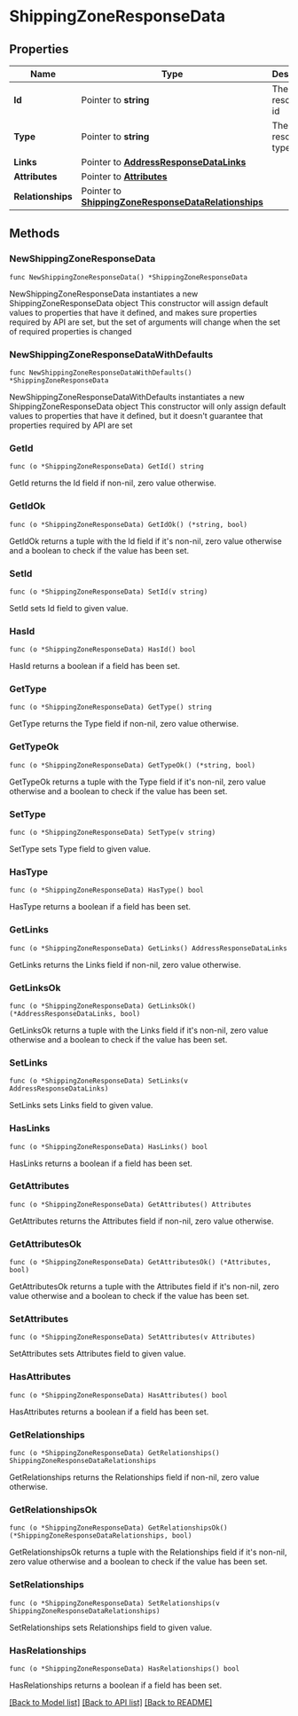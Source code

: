# ShippingZoneResponseData

## Properties

Name | Type | Description | Notes
------------ | ------------- | ------------- | -------------
**Id** | Pointer to **string** | The resource&#39;s id | [optional] 
**Type** | Pointer to **string** | The resource&#39;s type | [optional] 
**Links** | Pointer to [**AddressResponseDataLinks**](AddressResponseDataLinks.md) |  | [optional] 
**Attributes** | Pointer to [**Attributes**](Attributes.md) |  | [optional] 
**Relationships** | Pointer to [**ShippingZoneResponseDataRelationships**](ShippingZoneResponseDataRelationships.md) |  | [optional] 

## Methods

### NewShippingZoneResponseData

`func NewShippingZoneResponseData() *ShippingZoneResponseData`

NewShippingZoneResponseData instantiates a new ShippingZoneResponseData object
This constructor will assign default values to properties that have it defined,
and makes sure properties required by API are set, but the set of arguments
will change when the set of required properties is changed

### NewShippingZoneResponseDataWithDefaults

`func NewShippingZoneResponseDataWithDefaults() *ShippingZoneResponseData`

NewShippingZoneResponseDataWithDefaults instantiates a new ShippingZoneResponseData object
This constructor will only assign default values to properties that have it defined,
but it doesn't guarantee that properties required by API are set

### GetId

`func (o *ShippingZoneResponseData) GetId() string`

GetId returns the Id field if non-nil, zero value otherwise.

### GetIdOk

`func (o *ShippingZoneResponseData) GetIdOk() (*string, bool)`

GetIdOk returns a tuple with the Id field if it's non-nil, zero value otherwise
and a boolean to check if the value has been set.

### SetId

`func (o *ShippingZoneResponseData) SetId(v string)`

SetId sets Id field to given value.

### HasId

`func (o *ShippingZoneResponseData) HasId() bool`

HasId returns a boolean if a field has been set.

### GetType

`func (o *ShippingZoneResponseData) GetType() string`

GetType returns the Type field if non-nil, zero value otherwise.

### GetTypeOk

`func (o *ShippingZoneResponseData) GetTypeOk() (*string, bool)`

GetTypeOk returns a tuple with the Type field if it's non-nil, zero value otherwise
and a boolean to check if the value has been set.

### SetType

`func (o *ShippingZoneResponseData) SetType(v string)`

SetType sets Type field to given value.

### HasType

`func (o *ShippingZoneResponseData) HasType() bool`

HasType returns a boolean if a field has been set.

### GetLinks

`func (o *ShippingZoneResponseData) GetLinks() AddressResponseDataLinks`

GetLinks returns the Links field if non-nil, zero value otherwise.

### GetLinksOk

`func (o *ShippingZoneResponseData) GetLinksOk() (*AddressResponseDataLinks, bool)`

GetLinksOk returns a tuple with the Links field if it's non-nil, zero value otherwise
and a boolean to check if the value has been set.

### SetLinks

`func (o *ShippingZoneResponseData) SetLinks(v AddressResponseDataLinks)`

SetLinks sets Links field to given value.

### HasLinks

`func (o *ShippingZoneResponseData) HasLinks() bool`

HasLinks returns a boolean if a field has been set.

### GetAttributes

`func (o *ShippingZoneResponseData) GetAttributes() Attributes`

GetAttributes returns the Attributes field if non-nil, zero value otherwise.

### GetAttributesOk

`func (o *ShippingZoneResponseData) GetAttributesOk() (*Attributes, bool)`

GetAttributesOk returns a tuple with the Attributes field if it's non-nil, zero value otherwise
and a boolean to check if the value has been set.

### SetAttributes

`func (o *ShippingZoneResponseData) SetAttributes(v Attributes)`

SetAttributes sets Attributes field to given value.

### HasAttributes

`func (o *ShippingZoneResponseData) HasAttributes() bool`

HasAttributes returns a boolean if a field has been set.

### GetRelationships

`func (o *ShippingZoneResponseData) GetRelationships() ShippingZoneResponseDataRelationships`

GetRelationships returns the Relationships field if non-nil, zero value otherwise.

### GetRelationshipsOk

`func (o *ShippingZoneResponseData) GetRelationshipsOk() (*ShippingZoneResponseDataRelationships, bool)`

GetRelationshipsOk returns a tuple with the Relationships field if it's non-nil, zero value otherwise
and a boolean to check if the value has been set.

### SetRelationships

`func (o *ShippingZoneResponseData) SetRelationships(v ShippingZoneResponseDataRelationships)`

SetRelationships sets Relationships field to given value.

### HasRelationships

`func (o *ShippingZoneResponseData) HasRelationships() bool`

HasRelationships returns a boolean if a field has been set.


[[Back to Model list]](../README.md#documentation-for-models) [[Back to API list]](../README.md#documentation-for-api-endpoints) [[Back to README]](../README.md)


